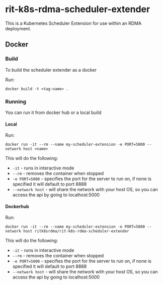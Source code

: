 # rit-k8s-rdma-scheduler-extender

This is a Kubernetes Scheduler Extension for use within an RDMA deployment.

## Docker

### Build
To build the scheduler extender as a docker

Run:

```
docker build -t <tag-name> .
```

### Running

You can run it from docker hub or a local build

#### Local
Run:
```
docker run -it --rm --name my-scheduler-extension -e PORT=5000 --network host <name>
```
This will do the following:
  - `-it` - runs in interactive mode
  - `--rm` - removes the container when stopped
  - `-e PORT=5000` - specifies the port for the server to run on, if none is specified it will default to port 8888
  - `--network host` - will share the network with your host OS, so you can access the api by going to localhost:5000


#### Dockerhub
Run:
```
docker run -it --rm --name my-scheduler-extension -e PORT=5000 --network host ritk8srdma/rit-k8s-rdma-scheduler-extender
```
This will do the following:
  - `-it` - runs in interactive mode
  - `--rm` - removes the container when stopped
  - `-e PORT=5000` - specifies the port for the server to run on, if none is specified it will default to port 8888
  - `--network host` - will share the network with your host OS, so you can access the api by going to localhost:5000